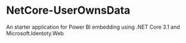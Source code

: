 # NetCore-UserOwnsData
An starter application for Power BI embedding using .NET Core 3.1 and Microsoft.Identoty.Web 
